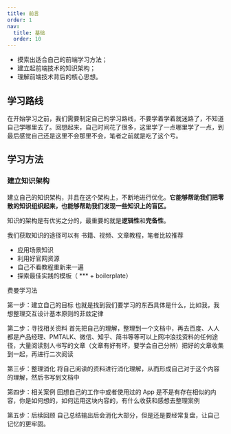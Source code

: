 ```yaml
---
title: 前言
order: 1
nav:
  title: 基础
  order: 10
---
```


- 摸索出适合自己的前端学习方法；
- 建立起前端技术的知识架构；
- 理解前端技术背后的核心思想。

## 学习路线

在开始学习之前，我们需要制定自己的学习路线，不要学着学着就迷路了，不知道自己学哪里去了。回想起来，自己时间花了很多，这里学了一点哪里学了一点，到最后感觉自己还是这里不会那里不会，笔者之前就是吃了这个亏。

## 学习方法

### 建立知识架构

建立自己的知识架构，并且在这个架构上，不断地进行优化。**它能够帮助我们把零散的知识组织起来，也能够帮助我们发现一些知识上的盲区。**

知识的架构是有优劣之分的，最重要的就是**逻辑性**和**完备性**。

我们获取知识的途径可以有 书籍、视频、文章教程，笔者比较推荐

- 应用场景知识
- 利用好官网资源
- 自己不看教程重新来一遍
- 探索最佳实践的模板（ \*\*\* + boilerplate）

<!-- <iframe src="//player.bilibili.com/player.html?aid=669025757&bvid=BV12a4y1E7mz&cid=219030782&page=1" scrolling="no" border="0" frameborder="no" framespacing="0" allowfullscreen="true"> </iframe> -->

费曼学习法

第一步：建立自己的目标
也就是找到我们要学习的东西具体是什么，比如我，我想整理交互设计基本原则的菲兹定律

第二步：寻找相关资料
首先把自己的理解，整理到一个文档中，再去百度、人人都是产品经理、PMTALK、微信、知乎、简书等等可以上网冲浪找资料的任何途径，大量阅读别人书写的文章（文章有好有坏，要学会自己分辨）把好的文章收集到一起，再进行二次阅读

第三步：整理消化
将自己阅读的资料进行消化理解，从而形成自己对于这个内容的理解，然后书写到文档中

第四步：相关案例
回想自己的工作中或者使用过的 App 是不是有存在相似的内容，你是如何想的，如何运用这块内容的，有什么收获和感想去整理案例

第五步：后续回顾
自己总结输出后会消化大部分，但是还是要经常复盘，让自己记忆的更牢固。
